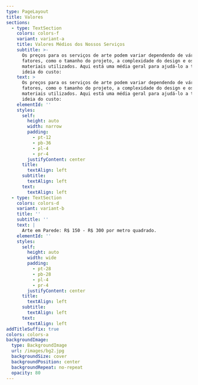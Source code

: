 ```yaml
---
type: PageLayout
title: Valores
sections:
  - type: TextSection
    colors: colors-f
    variant: variant-a
    title: Valores Médios dos Nossos Serviços
    subtitle: >-
      Os preços para os serviços de arte podem variar dependendo de vários
      fatores, como o tamanho do projeto, a complexidade do design e os
      materiais utilizados. Aqui está uma média geral para ajudá-lo a ter uma
      ideia do custo:
    text: >
      Os preços para os serviços de arte podem variar dependendo de vários
      fatores, como o tamanho do projeto, a complexidade do design e os
      materiais utilizados. Aqui está uma média geral para ajudá-lo a ter uma
      ideia do custo:
    elementId: ''
    styles:
      self:
        height: auto
        width: narrow
        padding:
          - pt-12
          - pb-36
          - pl-4
          - pr-4
        justifyContent: center
      title:
        textAlign: left
      subtitle:
        textAlign: left
      text:
        textAlign: left
  - type: TextSection
    colors: colors-d
    variant: variant-b
    title: ''
    subtitle: ''
    text: |
      Arte em Parede: R$ 150 - R$ 300 por metro quadrado.
    elementId: ''
    styles:
      self:
        height: auto
        width: wide
        padding:
          - pt-28
          - pb-28
          - pl-4
          - pr-4
        justifyContent: center
      title:
        textAlign: left
      subtitle:
        textAlign: left
      text:
        textAlign: left
addTitleSuffix: true
colors: colors-a
backgroundImage:
  type: BackgroundImage
  url: /images/bg2.jpg
  backgroundSize: cover
  backgroundPosition: center
  backgroundRepeat: no-repeat
  opacity: 80
---
```

